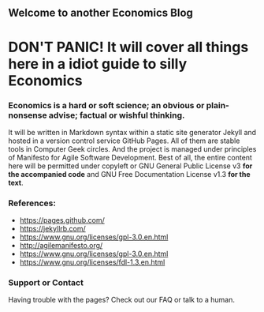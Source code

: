 ## Welcome to another Economics Blog 

# DON'T PANIC! It will cover all things here in a idiot guide to silly Economics  

### Economics is a hard or soft science; an obvious or plain-nonsense advise; factual or wishful thinking.   

It will be written in Markdown syntax within a static site generator Jekyll and hosted in a version control service GitHub Pages. All of them are stable tools in Computer Geek circles. And the project is managed under principles of Manifesto for Agile Software Development. Best of all, the entire content here will be permitted under copyleft or GNU General Public License v3 **for the accompanied code** and GNU Free Documentation License v1.3 **for the text**.  

### References:

* https://pages.github.com/
* https://jekyllrb.com/
* https://www.gnu.org/licenses/gpl-3.0.en.html
* http://agilemanifesto.org/
* https://www.gnu.org/licenses/gpl-3.0.en.html
* https://www.gnu.org/licenses/fdl-1.3.en.html


### Support or Contact

Having trouble with the pages? Check out our FAQ or talk to a human. 
